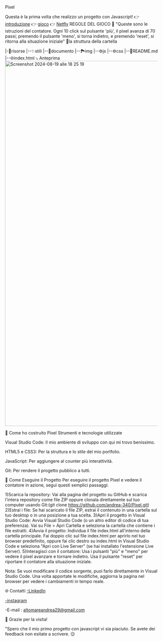 Pixel

Questa è la prima volta che realizzo un progetto con Javascript!
👉 [introduzione](https://viewscreen.githubusercontent.com/view/pdf?browser=safari&bypass_fastly=true&color_mode=auto&commit=c9076207b76ef52bf74e7ed300edfc597a0a53db&device=unknown_device&docs_host=https%3A%2F%2Fdocs.github.com&enc_url=68747470733a2f2f7261772e67697468756275736572636f6e74656e742e636f6d2f616e647265612d3334302f506978656c2f633930373632303762373665663532626637346537656433303065646663353937613061353364622f70726573656e74617a696f6e652f506978656c2e706466&logged_in=false&nwo=andrea-340%2FPixel&path=presentazione%2FPixel.pdf&platform=mac&repository_id=844589437&repository_type=Repository&version=17#fac90b66-3016-46f9-824f-9029b914f132)
👉 [gioco](https://andrea-340.github.io/Pixel/)
👉 [Netfly](https://66c363b002bc90158038e6b3--genuine-semifreddo-11ecf9.netlify.app/)
REGOLE DEL GIOCO 📖 "Queste sono le istruzioni del contatore. Ogni 10 click sul pulsante 'più', il pixel avanza di 70 passi; premendo il pulsante 'meno', si torna indietro, e premendo 'reset', si ritorna alla situazione iniziale" 📂la struttura della cartella

|-📁risorse 
|--✨stili 
|--📃documento 
|--🏞️img 
|--⚙️js 
|--⚙️css 
|--📖README.md 
|--🌐index.html 
⤵️ Anteprima 
<img width="1202" alt="Screenshot 2024-08-19 alle 18 25 19" src="https://github.com/user-attachments/assets/41988045-e9aa-420d-9eb2-5cf02e4788bc">

🔧 Come ho costruito Pixel Strumenti e tecnologie utilizzate

Visual Studio Code: Il mio ambiente di sviluppo con qui mi trovo benissimo.

HTML5 e CSS3: Per la struttura e lo stile del mio portfolio.

JavaScript: Per aggiungere al counter più interattività.

Git: Per rendere il progetto pubblico a tutti.

🚀 Come Eseguire il Progetto
Per eseguire il progetto Pixel e vedere il contatore in azione, segui questi semplici passaggi:

1)Scarica la repository: Vai alla pagina del progetto su GitHub e scarica l'intera repository come file ZIP oppure clonala direttamente sul tuo computer usando Git:(git clone https://github.com/andrea-340/Pixel.git)
2)Estrai i file: Se hai scaricato il file ZIP, estrai il contenuto in una cartella sul tuo desktop o in una posizione a tua scelta.
3)Apri il progetto in Visual Studio Code:
Avvia Visual Studio Code (o un altro editor di codice di tua preferenza).
Vai su File > Apri Cartella e seleziona la cartella che contiene i file estratti.
4)Avvia il progetto:
Individua il file index.html all'interno della cartella principale.
Fai doppio clic sul file index.html per aprirlo nel tuo browser predefinito, oppure fai clic destro su index.html in Visual Studio Code e seleziona "Apri con Live Server" (se hai installato l'estensione Live Server).
5)Interagisci con il contatore:
Usa i pulsanti "più" e "meno" per vedere il pixel avanzare e tornare indietro.
Usa il pulsante "reset" per riportare il contatore alla situazione iniziale.

Nota: Se vuoi modificare il codice sorgente, puoi farlo direttamente in Visual Studio Code. Una volta apportate le modifiche, aggiorna la pagina nel browser per vedere i cambiamenti in tempo reale.



🌐 Contatti 
[-LinkedIn](https://www.linkedin.com/in/andrea-altomare-a76b13280/)

[-instagram](https://www.instagram.com/_andrea34_00?igsh=azVuejNkZ3B6bng%3D&utm_source=qr)

-E-mail : altomareandrea29@gmail.com

🙌 Grazie per la visita!

"Spero che il mio primo progetto con javascript vi sia piaciuto. Se avete dei feedback non esitate a scrivere. 😉
